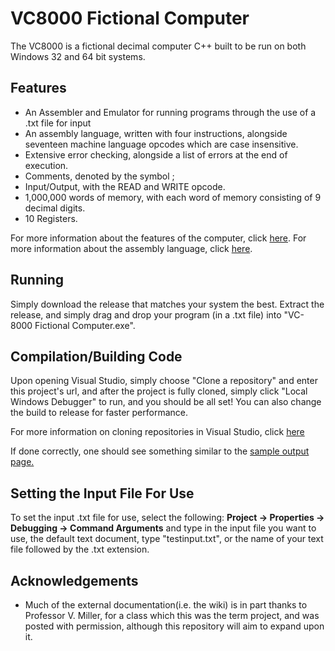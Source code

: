 # VC8000 Fictional Computer

The VC8000 is a fictional decimal computer C++ built to be run on both Windows 32 and 64 bit systems.
## Features

 - An Assembler and Emulator for running programs through the use of a .txt file for input
 - An assembly language, written with four instructions, alongside seventeen machine language opcodes which are case insensitive.
 - Extensive error checking, alongside a list of errors at the end of execution.
 - Comments, denoted by the symbol ;
 - Input/Output, with the READ and WRITE opcode.
 - 1,000,000 words of memory, with each word of memory consisting of 9 decimal digits.
 - 10 Registers.

For more information about the features of the computer, click [here](https://github.com/pw45000/VC-8000/wiki/VC8000-Assembly-Language). For more information about the assembly language, click [here](https://github.com/pw45000/VC-8000/wiki/VC8000-Computer-and-OPCodes). 

## Running 

Simply download the release that matches your system the best. Extract the release, and simply drag and drop your program (in a .txt file) into "VC-8000 Fictional Computer.exe". 

## Compilation/Building Code

Upon opening Visual Studio, simply choose "Clone a repository" and enter this project's url, and after the project is fully cloned, simply click "Local Windows Debugger" to run, and you should be all set! You can also change the build to release for faster performance. 

For more information on cloning repositories in Visual Studio, click [here](https://docs.microsoft.com/en-us/visualstudio/get-started/tutorial-open-project-from-repo?view=vs-2022)

If done correctly, one should see something similar to the [sample output page.](https://github.com/pw45000/VC-8000/wiki/VC8000-Sample-Output)

## Setting the Input File For Use
To set the input .txt file for use, select the following: 
    **Project -> Properties -> Debugging -> Command Arguments**
and type in the input file you want to use, the default text document, type "testinput.txt", or the name of your text file followed by the .txt extension. 

## Acknowledgements 

 - Much of the external documentation(i.e. the wiki) is in part thanks to Professor V. Miller, for a class which this was the term project, and was posted with permission, although this repository will aim to expand upon it.  
